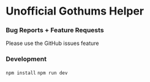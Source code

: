 # Unofficial Gothums Helper

### Bug Reports + Feature Requests
Please use the GitHub issues feature

### Development

`npm install`
`npm run dev`
